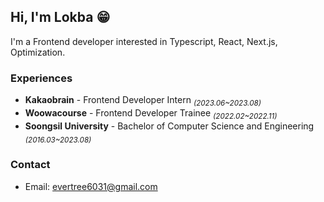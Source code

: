 ## Hi, I'm Lokba 😁
I'm a Frontend developer interested in Typescript, React, Next.js, Optimization.

### Experiences
- <b>Kakaobrain</b> - Frontend Developer Intern <i><sub>(2023.06~2023.08)</sub></i>
- <b>Woowacourse</b> - Frontend Developer Trainee <i><sub>(2022.02~2022.11)</sub></i>
- <b>Soongsil University</b> - Bachelor of Computer Science and Engineering <i><sub>(2016.03~2023.08)</sub></i>

### Contact
- Email: evertree6031@gmail.com
